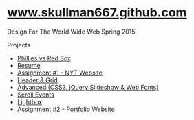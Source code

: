 # www.skullman667.github.com

Design For The World Wide Web Spring 2015

Projects
* [Phillies vs Red Sox](http://www.skullman667.github.com/phillies "Phillies vs Red Sox")
* [Resume](http://www.skullman667.github.com/resume "Resume")
* [Assignment #1 - NYT Website](http://www.skullman667.github.com/assignment1 "Assignment #1")
* [Header & Grid](http://www.skullman667.github.com/header-grid "Header & Grid")
* [Advanced (CSS3, jQuery Slideshow & Web Fonts)](http://www.skullman667.github.com/advanced "Advanced")
* [Scroll Events](http://www.skullman667.github.com/scrollit "Scroll Events")
* [Lightbox](http://www.skullman667.github.com/lightbox "Lightbox")
* [Assignment #2 - Portfolio Website](http://www.skullman667.github.com/assignment2 "Assignment #2")